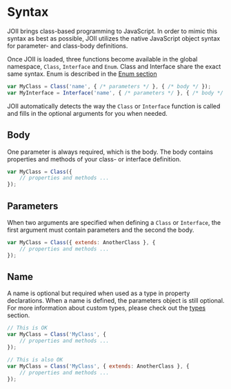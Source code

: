 # Syntax

JOII brings class-based programming to JavaScript. In order to mimic this
syntax as best as possible, JOII utilizes the native JavaScript object syntax
for parameter- and class-body definitions.

Once JOII is loaded, three functions become available in the global namespace,
`Class`, `Interface` and `Enum`. Class and Interface share the exact same syntax.
Enum is described in the [Enum section](/enum/introduction)

```javascript
var MyClass = Class('name', { /* parameters */ }, { /* body */ });
var MyInterface = Interface('name', { /* parameters */ }, { /* body */ });
```

JOII automatically detects the way the `Class` or `Interface` function is
called and fills in the optional arguments for you when needed.

## Body

One parameter is always required, which is the body. The body contains
properties and methods of your class- or interface definition.

```javascript
var MyClass = Class({
    // properties and methods ...
});
```

## Parameters

When two arguments are specified when defining a `Class` or `Interface`, the
first argument must contain parameters and the second the body.

```javascript
var MyClass = Class({ extends: AnotherClass }, {
    // properties and methods ...
});
```

## Name

A name is optional but required when used as a type in property declarations.
When a name is defined, the parameters object is still optional. For more
information about custom types, please check out the [types](/meta/types) section.

```javascript
// This is OK
var MyClass = Class('MyClass', {
    // properties and methods ...
});

// This is also OK
var MyClass = Class('MyClass', { extends: AnotherClass }, {
    // properties and methods ...
});
```
